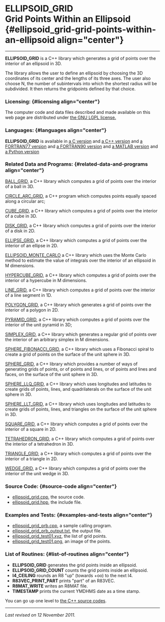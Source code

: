 ELLIPSOID\_GRID\
Grid Points Within an Ellipsoid {#ellipsoid_grid-grid-points-within-an-ellipsoid align="center"}
===============================

------------------------------------------------------------------------

**ELLIPSOID\_GRID** is a C++ library which generates a grid of points
over the interior of an ellipsoid in 3D.

The library allows the user to define an ellipsoid by choosing the 3D
coordinates of its center and the lengths of its three axes. The user
also choose N, the number of subintervals into which the shortest radius
will be subdivided. It then returns the gridpoints defined by that
choice.

### Licensing: {#licensing align="center"}

The computer code and data files described and made available on this
web page are distributed under [the GNU LGPL
license.](../../txt/gnu_lgpl.txt)

### Languages: {#languages align="center"}

**ELLIPSOID\_GRID** is available in [a C
version](../../c_src/ellipsoid_grid/ellipsoid_grid.md) and [a C++
version](../../master/ellipsoid_grid/ellipsoid_grid.md) and [a
FORTRAN77 version](../../f77_src/ellipsoid_grid/ellipsoid_grid.md) and
[a FORTRAN90 version](../../f_src/ellipsoid_grid/ellipsoid_grid.md)
and [a MATLAB version](../../m_src/ellipsoid_grid/ellipsoid_grid.md)
and [a Python version](../../py_src/ellipsoid_grid/ellipsoid_grid.md)

### Related Data and Programs: {#related-data-and-programs align="center"}

[BALL\_GRID](../../master/ball_grid/ball_grid.md), a C++ library
which computes a grid of points over the interior of a ball in 3D.

[CIRCLE\_ARC\_GRID](../../master/circle_arc_grid/circle_arc_grid.md),
a C++ program which computes points equally spaced along a circular arc;

[CUBE\_GRID](../../master/cube_grid/cube_grid.md), a C++ library
which computes a grid of points over the interior of a cube in 3D.

[DISK\_GRID](../../master/disk_grid/disk_grid.md), a C++ library
which computes a grid of points over the interior of a disk in 2D.

[ELLIPSE\_GRID](../../master/ellipse_grid/ellipse_grid.md), a C++
library which computes a grid of points over the interior of an ellipse
in 2D.

[ELLIPSOID\_MONTE\_CARLO](../../master/ellipsoid_monte_carlo/ellipsoid_monte_carlo.md)
a C++ library which uses the Monte Carlo method to estimate the value of
integrals over the interior of an ellipsoid in M dimensions.

[HYPERCUBE\_GRID](../../master/hypercube_grid/hypercube_grid.md), a
C++ library which computes a grid of points over the interior of a
hypercube in M dimensions.

[LINE\_GRID](../../master/line_grid/line_grid.md), a C++ library
which computes a grid of points over the interior of a line segment in
1D.

[POLYGON\_GRID](../../master/polygon_grid/polygon_grid.md), a C++
library which generates a grid of points over the interior of a polygon
in 2D.

[PYRAMID\_GRID](../../master/pyramid_grid/pyramid_grid.md), a C++
library which computes a grid of points over the interior of the unit
pyramid in 3D;

[SIMPLEX\_GRID](../../master/simplex_grid/simplex_grid.md), a C++
library which generates a regular grid of points over the interior of an
arbitrary simplex in M dimensions.

[SPHERE\_FIBONACCI\_GRID](../../master/sphere_fibonacci_grid/sphere_fibonacci_grid.md),
a C++ library which uses a Fibonacci spiral to create a grid of points
on the surface of the unit sphere in 3D.

[SPHERE\_GRID](../../master/sphere_grid/sphere_grid.md), a C++
library which provides a number of ways of generating grids of points,
or of points and lines, or of points and lines and faces, on the surface
of the unit sphere in 3D.

[SPHERE\_LLQ\_GRID](../../master/sphere_llq_grid/sphere_llq_grid.md),
a C++ library which uses longitudes and latitudes to create grids of
points, lines, and quadrilaterals on the surface of the unit sphere in
3D.

[SPHERE\_LLT\_GRID](../../master/sphere_llt_grid/sphere_llt_grid.md),
a C++ library which uses longitudes and latitudes to create grids of
points, lines, and triangles on the surface of the unit sphere in 3D.

[SQUARE\_GRID](../../master/square_grid/square_grid.md), a C++
library which computes a grid of points over the interior of a square in
2D.

[TETRAHEDRON\_GRID](../../master/tetrahedron_grid/tetrahedron_grid.md),
a C++ library which computes a grid of points over the interior of a
tetrahedron in 3D.

[TRIANGLE\_GRID](../../master/triangle_grid/triangle_grid.md), a C++
library which computes a grid of points over the interior of a triangle
in 2D.

[WEDGE\_GRID](../../master/wedge_grid/wedge_grid.md), a C++ library
which computes a grid of points over the interior of the unit wedge in
3D.

### Source Code: {#source-code align="center"}

-   [ellipsoid\_grid.cpp](ellipsoid_grid.cpp), the source code.
-   [ellipsoid\_grid.hpp](ellipsoid_grid.hpp), the include file.

### Examples and Tests: {#examples-and-tests align="center"}

-   [ellipsoid\_grid\_prb.cpp](ellipsoid_grid_prb.cpp), a sample calling
    program.
-   [ellipsoid\_grid\_prb\_output.txt](ellipsoid_grid_prb_output.txt),
    the output file.
-   [ellipsoid\_grid\_test01.xyz](ellipsoid_grid_test01.xyz), the list
    of grid points.
-   [ellipsoid\_grid\_test01.png](ellipsoid_grid_test01.png), an image
    of the points.

### List of Routines: {#list-of-routines align="center"}

-   **ELLIPSOID\_GRID** generates the grid points inside an ellipsoid.
-   **ELLIPSOID\_GRID\_COUNT** counts the grid points inside an
    ellipsoid.
-   **I4\_CEILING** rounds an R8 "up" (towards +oo) to the next I4.
-   **R83VEC\_PRINT\_PART** prints "part" of an R83VEC.
-   **R8MAT\_WRITE** writes an R8MAT file.
-   **TIMESTAMP** prints the current YMDHMS date as a time stamp.

You can go up one level to [the C++ source codes](../cpp_src.md).

------------------------------------------------------------------------

*Last revised on 12 November 2011.*
